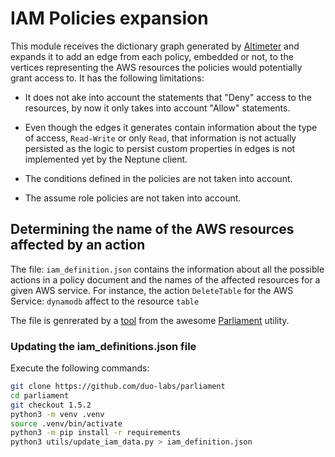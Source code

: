 # IAM Policies expansion

This module receives the dictionary graph generated by [Altimeter] and expands
it to add an edge from each policy, embedded or not, to the vertices
representing the AWS resources the policies would potentially grant access to.
It has the following limitations:

* It does not ake into account the statements that "Deny" access to the resources,
by now it only takes into account "Allow" statements.

* Even though the edges it generates contain information about the type of
access, `Read-Write` or only `Read`, that information is not actually persisted
as the logic to persist custom properties in edges is not implemented yet by
the Neptune client.

* The conditions defined in the policies are not taken into account.

* The assume role policies are not taken into account.

## Determining the name of the AWS resources affected by an action

The file: `iam_definition.json` contains the information about all the possible
actions in a policy document and the names of the affected resources for a
given AWS service.
For instance, the action `DeleteTable` for the AWS Service: `dynamodb`
affect to the resource `table`

The file is genrerated by a [tool] from the awesome [Parliament] utility.

### Updating the iam_definitions.json file

Execute the following commands:

```bash
git clone https://github.com/duo-labs/parliament
cd parliament
git checkout 1.5.2
python3 -m venv .venv
source .venv/bin/activate
python3 -m pip install -r requirements
python3 utils/update_iam_data.py > iam_definition.json
```

[Altimeter]: https://github.com/tableau/altimeter/blob/3bb875dff4a54aaf8df3c5dc38295a632259922f/altimeter/core/graph/graph_set.py#L125
[Parliament]: https://github.com/duo-labs/parliament
[tool]: https://github.com/duo-labs/parliament/blob/main/utils/update_iam_data.py
